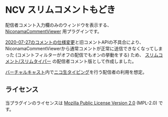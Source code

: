 NCV スリムコメントもどき
========================
配信者コメント入力欄のみのウィンドウを表示する、[NiconamaCommentViewer] 用プラグインです。

[2020-07-27のコメントの仕様変更]と旧コメントAPIの不具合により、
NiconamaCommentViewerから通常コメントが正常に送信できなくなってしまった (コメントフィルターがオフの配信でもオンの挙動をする) ため、
[スリムコメント/スリムタイパー] の配信者コメント版として作成しました。

[バーチャルキャスト]内で[ニコ生タイピング]を行う配信者の利用を想定。

[NiconamaCommentViewer]: https://www.posite-c.com/application/ncv/ "NiconamaCommentViewer とは？　• ニコニコ生放送のコメント専用ビューアです　• 放送中番組、タイムシフトともに利用可能です"
[2020-07-27のコメントの仕様変更]: https://blog.nicovideo.jp/niconews/136447.html "【7月31日更新】【ニコニコ生放送】「部屋」統合／コメントフィルターの提供について｜ニコニコインフォ"
[スリムコメント/スリムタイパー]: https://qasu.azurewebsites.net/app "『スリムコメント』 コメント送信ウィンドウが使えるようになるプラグインです。 / 『スリムタイパー』 コメント送信ウィンドウが使えるようになるプラグインです。タイピング速度の表示機能付き。"
[バーチャルキャスト]: https://virtualcast.jp/ "次元を超えて、なりたい自分になってコミュニケーション。バーチャルキャストは、そんな願望を叶えるVRライブ・コミュニケーションサービスです。"
[ニコ生タイピング]: https://github.com/jz5/namatyping "ニコニコ生放送（http://live.nicovideo.jp/）で放送中のコメントを利用したタイピングゲームです。"

ライセンス
---------
当プラグインのライセンスは [Mozilla Public License Version 2.0] \(MPL-2.0) です。

[Mozilla Public License Version 2.0]: https://www.mozilla.org/MPL/2.0/
